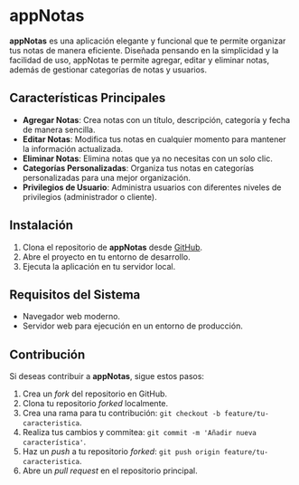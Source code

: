 # appNotas

**appNotas** es una aplicación elegante y funcional que te permite organizar tus notas de manera eficiente. Diseñada pensando en la simplicidad y la facilidad de uso, appNotas te permite agregar, editar y eliminar notas, además de gestionar categorías de notas y usuarios.

## Características Principales

- **Agregar Notas**: Crea notas con un título, descripción, categoría y fecha de manera sencilla.
- **Editar Notas**: Modifica tus notas en cualquier momento para mantener la información actualizada.
- **Eliminar Notas**: Elimina notas que ya no necesitas con un solo clic.
- **Categorías Personalizadas**: Organiza tus notas en categorías personalizadas para una mejor organización.
- **Privilegios de Usuario**: Administra usuarios con diferentes niveles de privilegios (administrador o cliente).


## Instalación

1. Clona el repositorio de **appNotas** desde [GitHub](https://github.com/tu-usuario/appNotas.git).
2. Abre el proyecto en tu entorno de desarrollo.
3. Ejecuta la aplicación en tu servidor local.

## Requisitos del Sistema

- Navegador web moderno.
- Servidor web para ejecución en un entorno de producción.

## Contribución

Si deseas contribuir a **appNotas**, sigue estos pasos:

1. Crea un *fork* del repositorio en GitHub.
2. Clona tu repositorio *forked* localmente.
3. Crea una rama para tu contribución: `git checkout -b feature/tu-caracteristica`.
4. Realiza tus cambios y commitea: `git commit -m 'Añadir nueva característica'`.
5. Haz un *push* a tu repositorio *forked*: `git push origin feature/tu-caracteristica`.
6. Abre un *pull request* en el repositorio principal.
